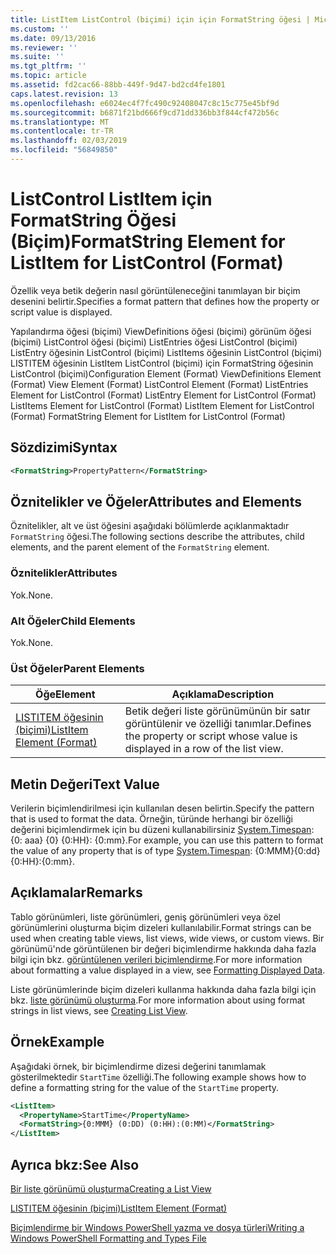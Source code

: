 ```yaml
---
title: ListItem ListControl (biçimi) için için FormatString öğesi | Microsoft Docs
ms.custom: ''
ms.date: 09/13/2016
ms.reviewer: ''
ms.suite: ''
ms.tgt_pltfrm: ''
ms.topic: article
ms.assetid: fd2cac66-88bb-449f-9d47-bd2cd4fe1801
caps.latest.revision: 13
ms.openlocfilehash: e6024ec4f7fc490c92408047c8c15c775e45bf9d
ms.sourcegitcommit: b6871f21bd666f9cd71dd336bb3f844cf472b56c
ms.translationtype: MT
ms.contentlocale: tr-TR
ms.lasthandoff: 02/03/2019
ms.locfileid: "56849850"
---
```

# <a name="formatstring-element-for-listitem-for-listcontrol--format"></a><span data-ttu-id="ee10a-102">ListControl ListItem için FormatString Öğesi (Biçim)</span><span class="sxs-lookup"><span data-stu-id="ee10a-102">FormatString Element for ListItem for ListControl  (Format)</span></span>

<span data-ttu-id="ee10a-103">Özellik veya betik değerin nasıl görüntüleneceğini tanımlayan bir biçim desenini belirtir.</span><span class="sxs-lookup"><span data-stu-id="ee10a-103">Specifies a format pattern that defines how the property or script value is displayed.</span></span>

<span data-ttu-id="ee10a-104">Yapılandırma öğesi (biçimi) ViewDefinitions öğesi (biçimi) görünüm öğesi (biçimi) ListControl öğesi (biçimi) ListEntries öğesi ListControl (biçimi) ListEntry öğesinin ListControl (biçimi) ListItems öğesinin ListControl (biçimi) LISTITEM öğesinin ListItem ListControl (biçimi) için FormatString öğesinin ListControl (biçimi)</span><span class="sxs-lookup"><span data-stu-id="ee10a-104">Configuration Element (Format) ViewDefinitions Element (Format) View Element (Format) ListControl Element (Format) ListEntries Element for ListControl (Format) ListEntry Element for ListControl (Format) ListItems Element for ListControl (Format) ListItem Element for ListControl (Format) FormatString Element for ListItem for ListControl (Format)</span></span>

## <a name="syntax"></a><span data-ttu-id="ee10a-105">Sözdizimi</span><span class="sxs-lookup"><span data-stu-id="ee10a-105">Syntax</span></span>

```xml
<FormatString>PropertyPattern</FormatString>
```

## <a name="attributes-and-elements"></a><span data-ttu-id="ee10a-106">Öznitelikler ve Öğeler</span><span class="sxs-lookup"><span data-stu-id="ee10a-106">Attributes and Elements</span></span>

<span data-ttu-id="ee10a-107">Öznitelikler, alt ve üst öğesini aşağıdaki bölümlerde açıklanmaktadır `FormatString` öğesi.</span><span class="sxs-lookup"><span data-stu-id="ee10a-107">The following sections describe the attributes, child elements, and the parent element of the `FormatString` element.</span></span>

### <a name="attributes"></a><span data-ttu-id="ee10a-108">Öznitelikler</span><span class="sxs-lookup"><span data-stu-id="ee10a-108">Attributes</span></span>

<span data-ttu-id="ee10a-109">Yok.</span><span class="sxs-lookup"><span data-stu-id="ee10a-109">None.</span></span>

### <a name="child-elements"></a><span data-ttu-id="ee10a-110">Alt Öğeler</span><span class="sxs-lookup"><span data-stu-id="ee10a-110">Child Elements</span></span>

<span data-ttu-id="ee10a-111">Yok.</span><span class="sxs-lookup"><span data-stu-id="ee10a-111">None.</span></span>

### <a name="parent-elements"></a><span data-ttu-id="ee10a-112">Üst Öğeler</span><span class="sxs-lookup"><span data-stu-id="ee10a-112">Parent Elements</span></span>

|<span data-ttu-id="ee10a-113">Öğe</span><span class="sxs-lookup"><span data-stu-id="ee10a-113">Element</span></span>|<span data-ttu-id="ee10a-114">Açıklama</span><span class="sxs-lookup"><span data-stu-id="ee10a-114">Description</span></span>|
|-------------|-----------------|
|[<span data-ttu-id="ee10a-115">LISTITEM öğesinin (biçimi)</span><span class="sxs-lookup"><span data-stu-id="ee10a-115">ListItem Element (Format)</span></span>](./listitem-element-for-listitems-for-listcontrol-format.md)|<span data-ttu-id="ee10a-116">Betik değeri liste görünümünün bir satır görüntülenir ve özelliği tanımlar.</span><span class="sxs-lookup"><span data-stu-id="ee10a-116">Defines the property or script whose value is displayed in a row of the list view.</span></span>|

## <a name="text-value"></a><span data-ttu-id="ee10a-117">Metin Değeri</span><span class="sxs-lookup"><span data-stu-id="ee10a-117">Text Value</span></span>

<span data-ttu-id="ee10a-118">Verilerin biçimlendirilmesi için kullanılan desen belirtin.</span><span class="sxs-lookup"><span data-stu-id="ee10a-118">Specify the pattern that is used to format the data.</span></span> <span data-ttu-id="ee10a-119">Örneğin, türünde herhangi bir özelliği değerini biçimlendirmek için bu düzeni kullanabilirsiniz [System.Timespan](/dotnet/api/System.TimeSpan): {0: aaa} {0} {0:HH}: {0:mm}.</span><span class="sxs-lookup"><span data-stu-id="ee10a-119">For example, you can use this pattern to format the value of any property that is of type [System.Timespan](/dotnet/api/System.TimeSpan): {0:MMM}{0:dd}{0:HH}:{0:mm}.</span></span>

## <a name="remarks"></a><span data-ttu-id="ee10a-120">Açıklamalar</span><span class="sxs-lookup"><span data-stu-id="ee10a-120">Remarks</span></span>

<span data-ttu-id="ee10a-121">Tablo görünümleri, liste görünümleri, geniş görünümleri veya özel görünümlerini oluşturma biçim dizeleri kullanılabilir.</span><span class="sxs-lookup"><span data-stu-id="ee10a-121">Format strings can be used when creating table views, list views, wide views, or custom views.</span></span> <span data-ttu-id="ee10a-122">Bir görünümü'nde görüntülenen bir değeri biçimlendirme hakkında daha fazla bilgi için bkz. [görüntülenen verileri biçimlendirme](./formatting-displayed-data.md).</span><span class="sxs-lookup"><span data-stu-id="ee10a-122">For more information about formatting a value displayed in a view, see [Formatting Displayed Data](./formatting-displayed-data.md).</span></span>

<span data-ttu-id="ee10a-123">Liste görünümlerinde biçim dizeleri kullanma hakkında daha fazla bilgi için bkz. [liste görünümü oluşturma](./creating-a-list-view.md).</span><span class="sxs-lookup"><span data-stu-id="ee10a-123">For more information about using format strings in list views, see [Creating List View](./creating-a-list-view.md).</span></span>

## <a name="example"></a><span data-ttu-id="ee10a-124">Örnek</span><span class="sxs-lookup"><span data-stu-id="ee10a-124">Example</span></span>

<span data-ttu-id="ee10a-125">Aşağıdaki örnek, bir biçimlendirme dizesi değerini tanımlamak gösterilmektedir `StartTime` özelliği.</span><span class="sxs-lookup"><span data-stu-id="ee10a-125">The following example shows how to define a formatting string for the value of the `StartTime` property.</span></span>

```xml
<ListItem>
  <PropertyName>StartTime</PropertyName>
  <FormatString>{0:MMM} (0:DD) (0:HH):(0:MM)</FormatString>
</ListItem>
```

## <a name="see-also"></a><span data-ttu-id="ee10a-126">Ayrıca bkz:</span><span class="sxs-lookup"><span data-stu-id="ee10a-126">See Also</span></span>

[<span data-ttu-id="ee10a-127">Bir liste görünümü oluşturma</span><span class="sxs-lookup"><span data-stu-id="ee10a-127">Creating a List View</span></span>](./creating-a-list-view.md)

[<span data-ttu-id="ee10a-128">LISTITEM öğesinin (biçimi)</span><span class="sxs-lookup"><span data-stu-id="ee10a-128">ListItem Element (Format)</span></span>](./listitem-element-for-listitems-for-listcontrol-format.md)

[<span data-ttu-id="ee10a-129">Biçimlendirme bir Windows PowerShell yazma ve dosya türleri</span><span class="sxs-lookup"><span data-stu-id="ee10a-129">Writing a Windows PowerShell Formatting and Types File</span></span>](./writing-a-powershell-formatting-file.md)
